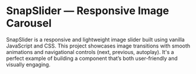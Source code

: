 # SnapSlider — Responsive Image Carousel
SnapSlider is a responsive and lightweight image slider built using vanilla JavaScript and CSS. This project showcases image transitions with smooth animations and navigational controls (next, previous, autoplay). It's a perfect example of building a component that’s both user-friendly and visually engaging.
